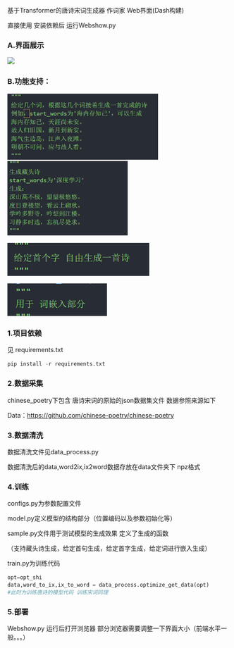 基于Transformer的唐诗宋词生成器 作词家   Web界面(Dash构建)

直接使用 安装依赖后 运行Webshow.py



### A.界面展示

![](./img/show.png)

### B.功能支持：

<img src="./img/gen.png" style="zoom:67%;" />

<img src="./img/gen_f.png" style="zoom:67%;" />

![](./img/f.png)

![](./img/emb.png)

### 1.项目依赖

见 requirements.txt   

```python
pip install -r requirements.txt  
```



### 2.数据采集

chinese_poetry下包含 唐诗宋词的原始的json数据集文件 数据参照来源如下

Data：https://github.com/chinese-poetry/chinese-poetry

### 3.数据清洗

数据清洗文件见data_process.py 

数据清洗后的data,word2ix,ix2word数据存放在data文件夹下 npz格式

### 4.训练

configs.py为参数配置文件

model.py定义模型的结构部分（位置编码以及参数初始化等）

sample.py文件用于测试模型的生成效果 定义了生成的函数

（支持藏头诗生成，给定首句生成，给定首字生成，给定词进行嵌入生成）

train.py为训练代码

```python
opt=opt_shi
data,word_to_ix,ix_to_word = data_process.optimize_get_data(opt)
#此时为训练唐诗的模型代码 训练宋词同理
```

### 5.部署

Webshow.py 运行后打开浏览器 部分浏览器需要调整一下界面大小（前端水平一般。。。）

